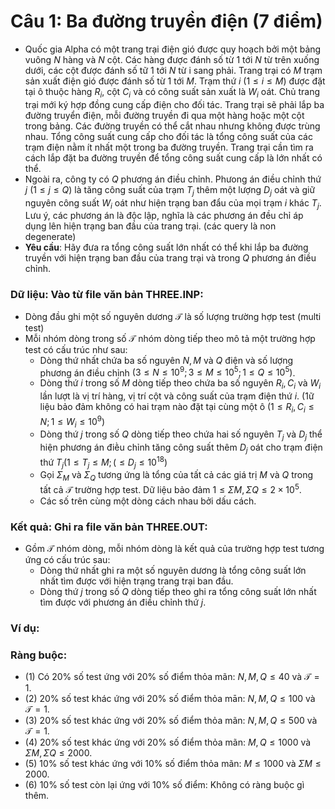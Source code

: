 # Câu 1: Ba đường truyền điện (7 điểm)
- Quốc gia Alpha có một trang trại điện gió được quy hoạch bởi một bảng vuông $N$ hàng và $N$ cột. Các hàng được đánh số từ 1 tới $N$ từ trên xuống dưới, các cột được đánh số tữ 1 tới $N$ từ i sang phải. Trang trại có $M$ trạm sản xuất điện gió được đánh số từ 1 tới $M$. Trạm thứ $i$ $(1 \leq i \leq M)$ được đặt tại ô thuộc hàng $R_{i}$, cột $C_{i}$ và có công suất sản xuất là $W_{i}$ oát. Chủ trang trại mới ký hợp đồng cung cấp điện cho đối tác. Trang trại sẽ phải lắp ba đường truyển điện, mỗi đường truyền đi qua một hàng hoặc một cột trong bảng. Các đường truyền có thể cắt nhau nhưng không được trùng nhau. Tổng công suất cung cấp cho đối tác là tổng công suất của các trạm điện nằm  ít nhất một trong ba đường truyền. Trang trại cần tìm ra cách lắp đặt ba đường truyền để tổng công suất cung cấp là lớn nhất có thể.  
- Ngoài ra, công ty có $Q$ phương án điều chỉnh. Phưong án điều chỉnh thứ $j$ $(1 \leq j \leq Q)$ là tăng công suất của trạm $T_{j}$ thêm một lượng $D_{j}$ oát và giữ nguyên công suất $W_{i}$ oát như hiện trạng ban đẩu của mọi trạm $i$ khác $T_{j}$. Lưu ý, các phương án là độc lập, nghĩa là các phương án đều chỉ áp dụng lên hiện trạng ban đầu của trang trại. (các query là non degenerate)  
- **Yêu cầu**: Hãy đưa ra tổng công suất lớn nhất có thể khi lắp ba đường truyền với hiện trạng ban đầu của trang trại và trong $Q$ phương án điều chỉnh.  
### Dữ liệu: Vào từ file văn bản THREE.INP:  
- Dòng đầu ghi một số nguyên dương $\mathcal{T}$ là số lượng trường hợp test  (multi test)  
- Mỗi nhóm dòng trong số $\mathcal{T}$ nhóm dòng tiếp theo mô tả một trường hợp test có cấu trúc như sau:  
   - Dòng thứ nhất chứa ba số nguyên $N, M$ và $Q$ điện và số lượng phương án điều chỉnh $\left(3 \leq N \leq 10^{9} ; 3 \leq M \leq 10^{5} ; 1 \leq Q \leq 10^{5}\right)$.  
   - Dòng thứ $i$ trong số $M$ dòng tiếp theo chứa ba số nguyên $R_{i}, C_{i}$ và $W_{i}$ lần lượt là vị trí hàng, vị trí cột và công suất của trạm điện thứ $i$. (1ữ liệu bảo đảm không có hai trạm nào đặt tại cùng một ô $\left(1 \leq R_{i}, C_{i} \leq N ; 1 \leq W_{i} \leq 10^{9}\right)$ 
   - Dòng thứ $j$ trong số $Q$ dòng tiếp theo chứa hai số nguyên $T_{j}$ và $D_{j}$ thể hiện phương án điḕu chỉnh tăng công suất thêm $D_{j}$ oát cho trạm điện thứ $T_{j}\left(1 \leq T_{j} \leq M ;\left(\leq D_{j} \leq 10^{18}\right)\right.$
   - Gọi $\Sigma_{M}$ và $\Sigma_{Q}$ tương ứng là tổng của tất cả các giá trị $M$ và $Q$ trong tất cả $\mathcal{T}$ trường hợp test. Dữ liệu bảo đảm $1 \leq \Sigma M, \Sigma Q \leq 2 \times 10^{5}$.  
   - Các số trên cùng một dòng cách nhau bởi dấu cách.
### Kết quả: Ghi ra file văn bản THREE.OUT:  
- Gồm $\mathcal{T}$ nhóm dòng, mỗi nhóm dòng là kết quả của trường hợp test tương ứng có cấu trúc sau:  
   - Dòng thứ nhất ghi ra một số nguyên dương là tổng công suất lớn nhất tìm được với hiện trạng trang trại ban đầu.  
   - Dòng thứ $j$ trong số $Q$ dòng tiếp theo ghi ra tổng công suất lớn nhất tìm được với phương án điều chỉnh thứ $j$.
### Ví dụ:

### Ràng buộc: 
   - (1) Có $20 \%$ số test ứng với $20 \%$ số điểm thỏa mãn: $N, M, Q \leq 40$ và $\mathcal{T}=1$.  
   - (2) $20 \%$ số test khác ứng với $20 \%$ số điểm thỏa mān: $N, M, Q \leq 100$ và $\mathcal{T}=1$.  
   - (3) $20 \%$ số test khác ứng với $20 \%$ số điểm thỏa mãn: $N, M, Q \leq 500$ và $\mathcal{T}=1$.  
   - (4) $20 \%$ số test khác ứng với $20 \%$ số điểm thỏa mãn: $M, Q \leq 1000$ và $\Sigma M, \Sigma Q \leq 2000$.  
   - (5) $10 \%$ số test khác ứng với $10 \%$ số điểm thỏa mãn: $M \leq 1000$ và $\Sigma M \leq 2000$.  
   - (6) $10 \%$ số test còn lại ứng với $10 \%$ số điểm: Không có ràng buộc gì thêm.













